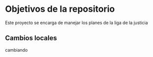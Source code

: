 # Objetivos de la repositorio

Este proyecto se encarga de manejar los planes de la liga de la justicia

## Cambios locales

cambiando
